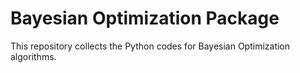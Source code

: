 # Bayesian Optimization Package
This repository collects the Python codes for Bayesian Optimization algorithms.
